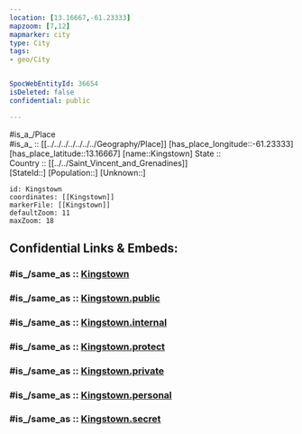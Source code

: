 ```yaml
---
location: [13.16667,-61.23333] 
mapzoom: [7,12] 
mapmarker: city 
type: City
tags:
- geo/City


SpocWebEntityId: 36654
isDeleted: false
confidential: public

---
```

#is_a_/Place  
#is_a_ :: [[../../../../../../../Geography/Place]] 
[has_place_longitude::-61.23333] 
[has_place_latitude::13.16667] 
[name::Kingstown] 
State ::  
Country :: [[../../Saint_Vincent_and_Grenadines]]  
[StateId::] 
[Population::] 
[Unknown::] 


```leaflet
id: Kingstown
coordinates: [[Kingstown]] 
markerFile: [[Kingstown]] 
defaultZoom: 11 
maxZoom: 18
```


## Confidential Links & Embeds: 

### #is_/same_as :: [Kingstown](/_Standards/Earth/Continent/America~Caribbean/Saint_Vincent_and_Grenadines/Counties/Saint_George/City/Kingstown.md) 

### #is_/same_as :: [Kingstown.public](/_public/Earth/Continent/America~Caribbean/Saint_Vincent_and_Grenadines/Counties/Saint_George/City/Kingstown.public.md) 

### #is_/same_as :: [Kingstown.internal](/_internal/Earth/Continent/America~Caribbean/Saint_Vincent_and_Grenadines/Counties/Saint_George/City/Kingstown.internal.md) 

### #is_/same_as :: [Kingstown.protect](/_protect/Earth/Continent/America~Caribbean/Saint_Vincent_and_Grenadines/Counties/Saint_George/City/Kingstown.protect.md) 

### #is_/same_as :: [Kingstown.private](/_private/Earth/Continent/America~Caribbean/Saint_Vincent_and_Grenadines/Counties/Saint_George/City/Kingstown.private.md) 

### #is_/same_as :: [Kingstown.personal](/_personal/Earth/Continent/America~Caribbean/Saint_Vincent_and_Grenadines/Counties/Saint_George/City/Kingstown.personal.md) 

### #is_/same_as :: [Kingstown.secret](/_secret/Earth/Continent/America~Caribbean/Saint_Vincent_and_Grenadines/Counties/Saint_George/City/Kingstown.secret.md)


